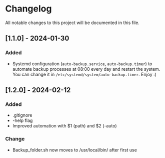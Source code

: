 # Changelog

All notable changes to this project will be documented in this file.

## [1.1.0] - 2024-01-30
### Added
- Systemd configuration (`auto-backup.service`, `auto-backup.timer`) to automate backup processes at 08:00 every day and restart the system. You can change it in `/etc/systemd/system/auto-backup.timer`. Enjoy :)

## [1.2.0] - 2024-02-12
### Added
- .gitignore
- -help flag
- Improved automation with $1 (path) and $2 (-auto)
### Change
- Backup_folder.sh now moves to /usr/local/bin/ after first use
